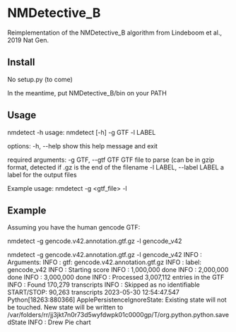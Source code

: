 # NMDetective_B
Reimplementation of the NMDetective_B algorithm from Lindeboom et al., 2019 Nat Gen.

## Install

No setup.py (to come)

In the meantime, put NMDetective_B/bin on your PATH

## Usage

nmdetect -h
usage: nmdetect [-h] -g GTF -l LABEL

options:
  -h, --help            show this help message and exit

required arguments:
  -g GTF, --gtf GTF     GTF file to parse (can be in gzip format, detected if .gz is the end of the filename
  -l LABEL, --label LABEL
                        a label for the output files

Example usage: nmdetect -g <gtf_file> -l <outputlabel>

## Example

Assuming you have the human gencode GTF:

nmdetect -g gencode.v42.annotation.gtf.gz -l gencode_v42

nmdetect -g gencode.v42.annotation.gtf.gz -l gencode_v42
INFO    : Arguments:
INFO    :   gtf: gencode.v42.annotation.gtf.gz
INFO    :   label: gencode_v42
INFO    : Starting score
INFO    : 1,000,000 done
INFO    : 2,000,000 done
INFO    : 3,000,000 done
INFO    : Processed 3,007,112 entries in the GTF
INFO    : Found 170,279 transcripts
INFO    : Skipped as no identifiable START/STOP: 90,263 transcripts
2023-05-30 12:54:47.547 Python[18263:880366] ApplePersistenceIgnoreState: Existing state will not be touched. New state will be written to /var/folders/rr/jj3jkt7n0r73d5wyfdwpk01c0000gp/T/org.python.python.savedState
INFO    : Drew Pie chart


